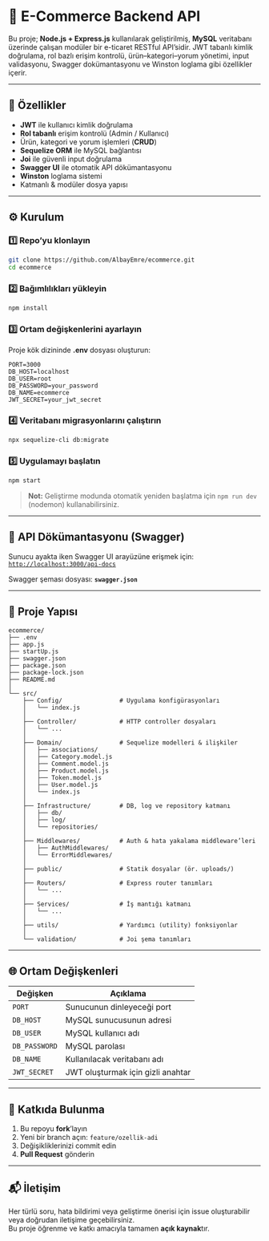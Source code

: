# 🛒 E-Commerce Backend API

Bu proje; **Node.js + Express.js** kullanılarak geliştirilmiş, **MySQL** veritabanı üzerinde çalışan modüler bir e-ticaret RESTful API’sidir. JWT tabanlı kimlik doğrulama, rol bazlı erişim kontrolü, ürün–kategori–yorum yönetimi, input validasyonu, Swagger dokümantasyonu ve Winston loglama gibi özellikler içerir.

---

## 🚀 Özellikler
- **JWT** ile kullanıcı kimlik doğrulama  
- **Rol tabanlı** erişim kontrolü (Admin / Kullanıcı)  
- Ürün, kategori ve yorum işlemleri (**CRUD**)  
- **Sequelize ORM** ile MySQL bağlantısı  
- **Joi** ile güvenli input doğrulama  
- **Swagger UI** ile otomatik API dökümantasyonu  
- **Winston** loglama sistemi  
- Katmanlı & modüler dosya yapısı  

---

## ⚙️ Kurulum

### 1️⃣ Repo’yu klonlayın
```bash
git clone https://github.com/AlbayEmre/ecommerce.git
cd ecommerce
```

### 2️⃣ Bağımlılıkları yükleyin
```bash
npm install
```

### 3️⃣ Ortam değişkenlerini ayarlayın
Proje kök dizininde **.env** dosyası oluşturun:
```env
PORT=3000
DB_HOST=localhost
DB_USER=root
DB_PASSWORD=your_password
DB_NAME=ecommerce
JWT_SECRET=your_jwt_secret
```

### 4️⃣ Veritabanı migrasyonlarını çalıştırın
```bash
npx sequelize-cli db:migrate
```

### 5️⃣ Uygulamayı başlatın
```bash
npm start
```

> **Not:** Geliştirme modunda otomatik yeniden başlatma için `npm run dev` (nodemon) kullanabilirsiniz.

---

## 🔗 API Dökümantasyonu (Swagger)
Sunucu ayakta iken Swagger UI arayüzüne erişmek için:  
[`http://localhost:3000/api-docs`](http://localhost:3000/api-docs)

Swagger şeması dosyası: **`swagger.json`**

---

## 📂 Proje Yapısı
```text
ecommerce/
├── .env
├── app.js
├── startUp.js
├── swagger.json
├── package.json
├── package-lock.json
├── README.md
│
└── src/
    ├── Config/                # Uygulama konfigürasyonları
    │   └── index.js
    │
    ├── Controller/            # HTTP controller dosyaları
    │   └── ...
    │
    ├── Domain/                # Sequelize modelleri & ilişkiler
    │   ├── associations/
    │   ├── Category.model.js
    │   ├── Comment.model.js
    │   ├── Product.model.js
    │   ├── Token.model.js
    │   ├── User.model.js
    │   └── index.js
    │
    ├── Infrastructure/        # DB, log ve repository katmanı
    │   ├── db/
    │   ├── log/
    │   └── repositories/
    │
    ├── Middlewares/           # Auth & hata yakalama middleware’leri
    │   ├── AuthMiddlewares/
    │   └── ErrorMiddlewares/
    │
    ├── public/                # Statik dosyalar (ör. uploads/)
    │
    ├── Routers/               # Express router tanımları
    │   └── ...
    │
    ├── Services/              # İş mantığı katmanı
    │   └── ...
    │
    ├── utils/                 # Yardımcı (utility) fonksiyonlar
    │
    └── validation/            # Joi şema tanımları
```

---

## 🌐 Ortam Değişkenleri

| Değişken      | Açıklama                         |
| ------------- | -------------------------------- |
| `PORT`        | Sunucunun dinleyeceği port       |
| `DB_HOST`     | MySQL sunucusunun adresi         |
| `DB_USER`     | MySQL kullanıcı adı              |
| `DB_PASSWORD` | MySQL parolası                   |
| `DB_NAME`     | Kullanılacak veritabanı adı      |
| `JWT_SECRET`  | JWT oluşturmak için gizli anahtar|

---

## 🤝 Katkıda Bulunma

1. Bu repoyu **fork**’layın  
2. Yeni bir branch açın: `feature/ozellik-adi`  
3. Değişikliklerinizi commit edin  
4. **Pull Request** gönderin  

---

## 📬 İletişim
Her türlü soru, hata bildirimi veya geliştirme önerisi için issue oluşturabilir veya doğrudan iletişime geçebilirsiniz.  
Bu proje öğrenme ve katkı amacıyla tamamen **açık kaynak**tır.
